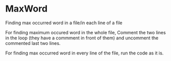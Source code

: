 # MaxWord
Finding max occurred word in a file/in each line of a file

For finding maximum occured word in the whole file,
Comment the two lines in the loop (they have a commment in front of them) and uncomment the commented last two lines.

For finding max occurred word in every line of the file, run the code as it is.
